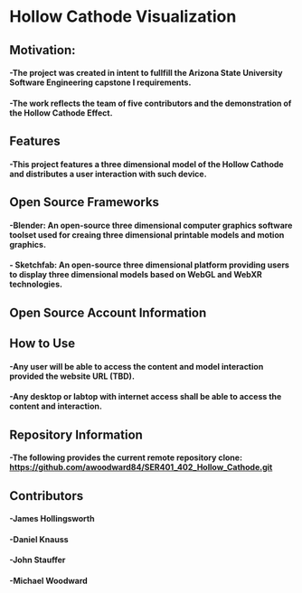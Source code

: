 # Hollow Cathode Visualization 


## Motivation: 
#### -The project was created in intent to fullfill the Arizona State University Software Engineering capstone I requirements.
#### -The work reflects the team of five contributors and the demonstration of the Hollow Cathode Effect.


## Features
#### -This project features a three dimensional model of the Hollow Cathode and distributes a user interaction with such device.

## Open Source Frameworks
#### -Blender: An open-source three dimensional computer graphics software toolset used for creaing three dimensional printable models and motion graphics.
#### - Sketchfab: An open-source three dimensional platform providing users to display three dimensional models based on WebGL and WebXR technologies.

## Open Source Account Information

## How to Use
#### -Any user will be able to access the content and model interaction provided the website URL (TBD).
#### -Any desktop or labtop with internet access shall be able to access the content and interaction. 

## Repository Information
#### -The following provides the current remote repository clone: https://github.com/awoodward84/SER401_402_Hollow_Cathode.git

## Contributors
#### -James Hollingsworth
#### -Daniel Knauss
#### -John Stauffer
#### -Michael Woodward

